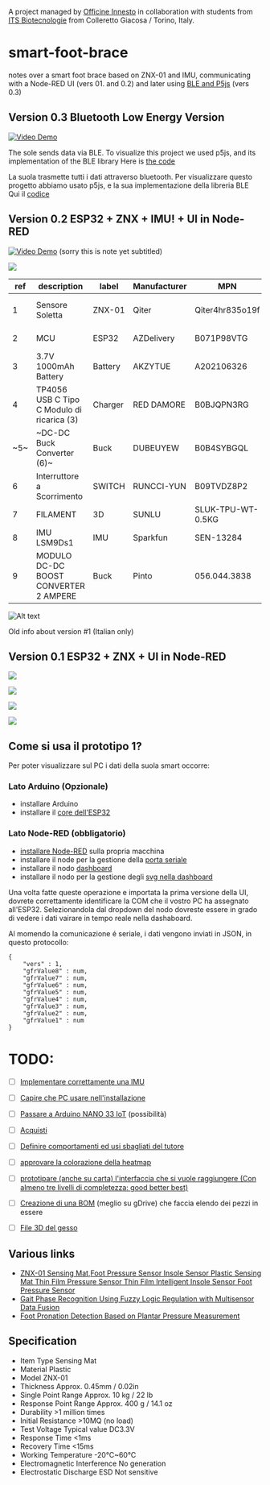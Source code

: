 A project managed by [Officine Innesto](https://officine.cc/smart-foot-brace-a-project-with-its-biotecnologie-from-colleretto-giacosa/) in collaboration with students from [ITS Biotecnologie](https://www.its-biotecnologiepiemonte.it/) from Colleretto Giacosa / Torino, Italy. 

# smart-foot-brace
notes over a smart foot brace based on ZNX-01 and IMU, communicating with a Node-RED UI (vers 01. and 0.2) and later using [BLE and P5js](https://github.com/vongomben/smart-foot-brace/tree/main/ble) (vers 0.3)


## Version 0.3 Bluetooth Low Energy Version

[![Video Demo](https://img.youtube.com/vi/2Io1VRFC9aA/0.jpg)](https://www.youtube.com/watch?v=2Io1VRFC9aA)


The sole sends data via BLE. 
To visualize this project we used p5js, and its implementation of the BLE library
Here is [the code](https://editor.p5js.org/vongomben/sketches/Wb9gCTJpH)

La suola trasmette tutti i dati attraverso bluetooth. 
Per visualizzare questo progetto abbiamo usato p5js, e la sua implementazione della libreria BLE
Qui il [codice](https://editor.p5js.org/vongomben/sketches/Wb9gCTJpH)

## Version 0.2 ESP32 + ZNX + IMU! + UI in Node-RED

[![Video Demo](https://img.youtube.com/vi/2a6iHeYnoPc/0.jpg)](https://www.youtube.com/watch?v=2a6iHeYnoPc)
(sorry this is note yet subtitled)

![](https://github.com/vongomben/smart-foot-brace/blob/main/img/v02.png)

|ref|description                               |label  |Manufacturer|MPN               |DPN               |link                                                                                          |
|---|------------------------------------------|-------|------------|------------------|------------------|----------------------------------------------------------------------------------------------|
|1  |Sensore Soletta                           |ZNX-01 |Qiter       |Qiter4hr835o19f   |B08CXZ6QWM        |https://www.amazon.it/intelligente-pressione-Accessorio-tappetino-sensibile/dp/B08CXZ6QWM     |
|2  |MCU                                       |ESP32  |AZDelivery  |B071P98VTG        |B071P98VTG        |https://www.amazon.it/AZDelivery-NodeMCU-Development-Arduino-gratuito/dp/B071P98VTG/          |
|3  | 3.7V 1000mAh Battery                     |Battery|AKZYTUE     |A202106326        |A202106326        |https://www.amazon.it/AKZYTUE-Batteria-ricaricabile-polimeri-connettore/dp/B0983K9BMK/        |
|4  |TP4056 USB C Tipo C Modulo di ricarica (3)|Charger|RED DAMORE  |B0BJQPN3RG        |B0BJQPN3RG        |https://www.amazon.it/RED-DAMORE-ricarica-batteria-protezione/dp/B0BJQPN3RG/                  |
|~5~  |~DC-DC Buck Converter (6)~                  |Buck   |DUBEUYEW    |B0B4SYBGQL        |B0B4SYBGQL        |https://www.amazon.it/DUBEUYEW-Converter-Modulo-alimentazione-regolabile/dp/B0B4SYBGQL        |
|6  |Interruttore a Scorrimento                |SWITCH |RUNCCI-YUN  |B09TVDZ8P2        |B09TVDZ8P2        |https://www.amazon.it/RUNCCI-YUN-Interruttore-Scorrimento-Posizione-Elettronici/dp/B09TVDZ8P2/|
|7  |FILAMENT                                  |3D     |SUNLU       |‎SLUK-TPU-WT-0.5KG|‎SLUK-TPU-WT-0.5KG|https://www.amazon.it/SUNLU-Filament-Dimensional-Accuracy-Printing/dp/B07R6PMXSP              |
|8  |IMU LSM9Ds1                               |IMU    |Sparkfun    |SEN-13284         |SEN-13284         |https://www.sparkfun.com/products/retired/13284                                               |
|9  |MODULO DC-DC BOOST CONVERTER 2 AMPERE     |Buck   |Pinto       |056.044.3838      |056.044.3838      |                                                                                              |

![Alt text](image.png)

Old info about version #1 (Italian only)

## Version 0.1 ESP32 + ZNX + UI in Node-RED

![](https://github.com/vongomben/smart-foot-brace/blob/main/img/2023-06-30%2019-23-06_470-500.gif?raw=true)

![](https://github.com/vongomben/smart-foot-brace/blob/main/img/v01.png?raw=true)

![](https://github.com/vongomben/smart-foot-brace/blob/main/img/ui.PNG?raw=true)

![](https://github.com/vongomben/smart-foot-brace/blob/main/img/Gesso-Smart-01.gif?raw=true)

## Come si usa il prototipo 1?

Per poter visualizzare sul PC i dati della suola smart occorre:

### Lato Arduino (Opzionale)

* installare Arduino
* installare il [core dell'ESP32](https://randomnerdtutorials.com/installing-the-esp32-board-in-arduino-ide-windows-instructions/)

### Lato Node-RED (obbligatorio)

* [installare Node-RED](https://nodered.org/docs/getting-started/windows) sulla propria macchina
* installare il node per la gestione della [porta seriale](https://flows.nodered.org/node/node-red-node-serialport)
* installare il nodo [dashboard](https://flows.nodered.org/node/node-red-dashboard)
* installare il nodo per la gestione degli [svg nella dashboard](https://flows.nodered.org/node/node-red-contrib-ui-svg) 

Una volta fatte queste operazione e importata la prima versione della UI, dovrete correttamente identificare la COM che il vostro PC ha assegnato all'ESP32. Selezionandola dal dropdown del nodo dovreste essere in grado di vedere i dati vairare in tempo reale nella dashaboard.

Al momendo la comunicazione é seriale, i dati vengono inviati in JSON, in questo protocollo:

```
{
    "vers" : 1,
    "gfrValue8" : num,
    "gfrValue7" : num,
    "gfrValue6" : num,
    "gfrValue5" : num,
    "gfrValue4" : num,
    "gfrValue3" : num,
    "gfrValue2" : num,
    "gfrValue1" : num
}
```

# TODO:

* [ ] [Implementare correttamente una IMU](https://github.com/vongomben/smart-foot-brace/issues/1)
* [ ] [Capire che PC usare nell'installazione](https://github.com/vongomben/smart-foot-brace/issues/2)
* [ ] [Passare a Arduino NANO 33 IoT](https://github.com/vongomben/smart-foot-brace/issues/3) (possibilità)
* [ ] [Acquisti](https://github.com/vongomben/smart-foot-brace/issues?q=is%3Aissue+is%3Aopen+label%3Aacquisti)
* [ ] [Definire comportamenti ed usi sbagliati del tutore](https://github.com/vongomben/smart-foot-brace/issues/5)
* [ ] [approvare la colorazione della heatmap](https://github.com/vongomben/smart-foot-brace/issues/6)
* [ ] [prototipare (anche su carta) l'interfaccia che si vuole raggiungere (Con almeno tre livelli di completezza: good better best)](https://github.com/vongomben/smart-foot-brace/issues/9)
* [ ] [Creazione di una BOM](https://github.com/vongomben/smart-foot-brace/issues/7) (meglio su gDrive) che faccia elendo dei pezzi in essere
* [ ] [File 3D del gesso](https://github.com/vongomben/smart-foot-brace/issues/8)





## Various links 

* [ZNX-01 Sensing Mat,Foot Pressure Sensor Insole Sensor Plastic Sensing Mat Thin Film Pressure Sensor Thin Film Intelligent Insole Sensor Foot Pressure Sensor](https://www.amazon.com/ZNX-01-Sensing-Pressure-Plastic-Intelligent/dp/B09PF5TNS8)  
* [Gait Phase Recognition Using Fuzzy Logic Regulation with Multisensor Data Fusion](https://www.hindawi.com/journals/js/2021/8776059/)
* [Foot Pronation Detection Based on Plantar Pressure Measurement](https://www.researchgate.net/publication/346509459_Foot_Pronation_Detection_Based_on_Plantar_Pressure_Measurement)


## Specification

* Item Type	Sensing Mat
* Material	Plastic
* Model	ZNX-01
* Thickness	Approx. 0.45mm / 0.02in
* Single Point Range	Approx. 10 kg / 22 lb
* Response Point Range	Approx. 400 g / 14.1 oz
* Durability	>1 million times
* Initial Resistance	>10MQ (no load)
* Test Voltage	Typical value DC3.3V
* Response Time	<1ms
* Recovery Time	<15ms
* Working Temperature	-20℃~60℃
* Electromagnetic Interference	No generation
* Electrostatic Discharge ESD	Not sensitive




